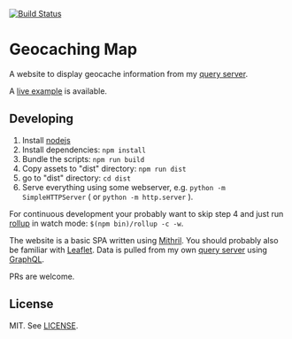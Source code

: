 [![Build Status](https://travis-ci.org/foobert/gc-map.svg?branch=master)](https://travis-ci.org/foobert/gc-map)

# Geocaching Map

A website to display geocache information from my [query server](https://github.com/foobert/gc-query).

A [live example](https://foobert.github.io/gc-map/) is available.

## Developing

1. Install [nodejs](https://nodejs.org/)
2. Install dependencies: `npm install`
3. Bundle the scripts: `npm run build`
4. Copy assets to "dist" directory: `npm run dist`
5. go to "dist" directory: `cd dist`
6. Serve everything using some webserver, e.g. `python -m SimpleHTTPServer` ( or `python -m http.server` ).

For continuous development your probably want to skip step 4 and just run [rollup](https://rollupjs.org) in watch mode: `$(npm bin)/rollup -c -w`.

The website is a basic SPA written using [Mithril](https://mithril.js.org/). You should probably also be familiar with [Leaflet](https://leafletjs.com/). Data is pulled from my own [query server](https://github.com/foobert/gc-query) using [GraphQL](https://graphql.org/).

PRs are welcome.

## License

MIT. See [LICENSE](LICENSE).
